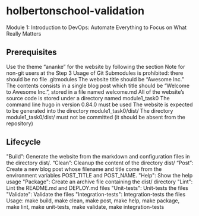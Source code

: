 
# holbertonschool-validation

Module 1: Introduction to DevOps: Automate Everything to Focus on What Really Matters

## Prerequisites

Use the theme “ananke” for the website by following the section Note
for non-git users at the Step 3
Usage of Git Submodules is prohibited: there should be no file .gitmodules
The website title should be “Awesome Inc.”
The contents consists in a single blog post which title should be
“Welcome to Awesome Inc.”, stored in a file named welcome.md
All of the website’s source code is stored under a directory named module1_task0
The command line hugo in version 0.84.0 must be used
The website is expected to be generated into the directory module1_task0/dist/
The directory module1_task0/dist/ must not be committed (it should be absent
from the repository)

## Lifecycle

"Build”: Generate the website from the markdown and configuration files in the
directory dist/.
“Clean”: Cleanup the content of the directory dist/
“Post”: Create a new blog post whose filename and title come from the environment
variables POST_TITLE and POST_NAME.
"Help": Show the help usage
"Package": Create an archive file containing the dist/ directory
"Lint": Lint the README.md and DEPLOY.md files
"Unit-tests": Unit-tests the files
"Validate": Validate the files
"Integration-tests": Integration-tests the files
Usage: make build, make clean, make post, make help, make package, make lint,
 make unit-tests, make validate, make integration-tests
